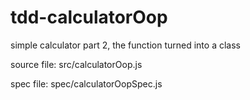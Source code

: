 # tdd-calculatorOop
 simple calculator part 2, the function  turned into a class 

source file: src/calculatorOop.js

spec file: spec/calculatorOopSpec.js

